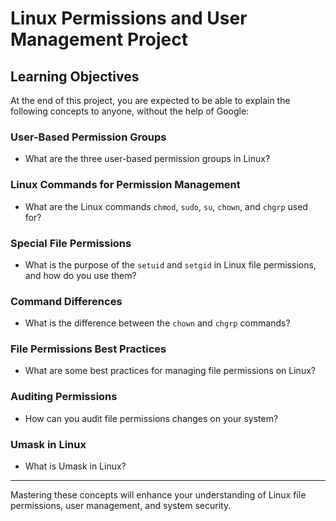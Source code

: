 # Linux Permissions and User Management Project

## Learning Objectives

At the end of this project, you are expected to be able to explain the following concepts to anyone, without the help of Google:

### User-Based Permission Groups
- What are the three user-based permission groups in Linux?

### Linux Commands for Permission Management
- What are the Linux commands `chmod`, `sudo`, `su`, `chown`, and `chgrp` used for?

### Special File Permissions
- What is the purpose of the `setuid` and `setgid` in Linux file permissions, and how do you use them?

### Command Differences
- What is the difference between the `chown` and `chgrp` commands?

### File Permissions Best Practices
- What are some best practices for managing file permissions on Linux?

### Auditing Permissions
- How can you audit file permissions changes on your system?

### Umask in Linux
- What is Umask in Linux?

---

Mastering these concepts will enhance your understanding of Linux file permissions, user management, and system security.
